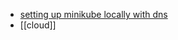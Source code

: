 - [setting up minikube locally with dns](https://minikube.sigs.k8s.io/docs/handbook/addons/ingress-dns/)
- [[cloud]]